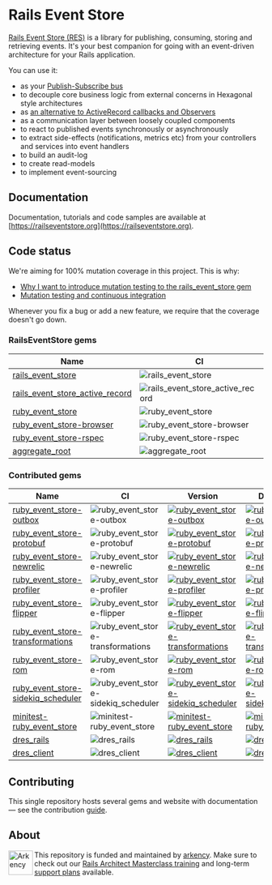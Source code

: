 # Rails Event Store

[Rails Event Store (RES)](https://railseventstore.org/) is a library for publishing, consuming, storing and retrieving events. It's your best companion for going with an event-driven architecture for your Rails application.

You can use it:

<ul>
<li>as your <a href="https://railseventstore.org/docs/pubsub/">Publish-Subscribe bus</a></li>
<li>to decouple core business logic from external concerns in Hexagonal style architectures</li>
<li>as <a href="https://blog.arkency.com/2016/05/domain-events-over-active-record-callbacks/">an alternative to ActiveRecord callbacks and Observers</a></li>
<li>as a communication layer between loosely coupled components</li>
<li>to react to published events synchronously or asynchronously</li>
<li>to extract side-effects (notifications, metrics etc) from your controllers and services into event handlers</li>
<li>to build an audit-log</li>
<li>to create read-models</li>
<li>to implement event-sourcing</li>
</ul>

## Documentation

Documentation, tutorials and code samples are available at [https://railseventstore.org](https://railseventstore.org).

## Code status

We're aiming for 100% mutation coverage in this project. This is why:

* [Why I want to introduce mutation testing to the rails_event_store gem](https://blog.arkency.com/2015/04/why-i-want-to-introduce-mutation-testing-to-the-rails-event-store-gem/)
* [Mutation testing and continuous integration](https://blog.arkency.com/2015/05/mutation-testing-and-continuous-integration/)

Whenever you fix a bug or add a new feature, we require that the coverage doesn't go down.

### RailsEventStore gems


|  Name | CI | Version | Downloads |
|---|---|---|---|
|[rails_event_store](/rails_event_store)|![rails_event_store](https://github.com/RailsEventStore/rails_event_store/workflows/rails_event_store/badge.svg)|[![rails_event_store](https://badge.fury.io/rb/rails_event_store.svg)](https://badge.fury.io/rb/rails_event_store)|[![rails_event_store](https://badgen.net/rubygems/dt/rails_event_store)](https://rubygems.org/gems/rails_event_store)|
|[rails_event_store_active_record](/rails_event_store_active_record)|![rails_event_store_active_record](https://github.com/RailsEventStore/rails_event_store/workflows/rails_event_store_active_record/badge.svg)|[![rails_event_store_active_record](https://badge.fury.io/rb/rails_event_store_active_record.svg)](https://badge.fury.io/rb/rails_event_store_active_record)|[![rails_event_store_active_record](https://badgen.net/rubygems/dt/rails_event_store_active_record)](https://rubygems.org/gems/rails_event_store_active_record)|
|[ruby_event_store](/ruby_event_store)|![ruby_event_store](https://github.com/RailsEventStore/rails_event_store/workflows/ruby_event_store/badge.svg)|[![ruby_event_store](https://badge.fury.io/rb/ruby_event_store.svg)](https://badge.fury.io/rb/ruby_event_store)|[![ruby_event_store](https://badgen.net/rubygems/dt/ruby_event_store)](https://rubygems.org/gems/ruby_event_store)|
|[ruby_event_store-browser](/ruby_event_store-browser)|![ruby_event_store-browser](https://github.com/RailsEventStore/rails_event_store/workflows/ruby_event_store-browser/badge.svg)|[![ruby_event_store-browser](https://badge.fury.io/rb/ruby_event_store-browser.svg)](https://badge.fury.io/rb/ruby_event_store-browser)|[![ruby_event_store-browser](https://badgen.net/rubygems/dt/ruby_event_store-browser)](https://rubygems.org/gems/ruby_event_store-browser)|
|[ruby_event_store-rspec](/ruby_event_store-rspec)|![ruby_event_store-rspec](https://github.com/RailsEventStore/rails_event_store/workflows/ruby_event_store-rspec/badge.svg)|[![ruby_event_store-rspec](https://badge.fury.io/rb/ruby_event_store-rspec.svg)](https://badge.fury.io/rb/ruby_event_store-rspec)|[![ruby_event_store-rspec](https://badgen.net/rubygems/dt/ruby_event_store-rspec)](https://rubygems.org/gems/ruby_event_store-rspec)|
|[aggregate_root](/aggregate_root)|![aggregate_root](https://github.com/RailsEventStore/rails_event_store/workflows/aggregate_root/badge.svg)|[![aggregate_root](https://badge.fury.io/rb/aggregate_root.svg)](https://badge.fury.io/rb/aggregate_root)|[![aggregate_root](https://badgen.net/rubygems/dt/aggregate_root)](https://rubygems.org/gems/aggregate_root)|


### Contributed gems

|  Name | CI | Version | Downloads |
|---|---|---|---|
|[ruby_event_store-outbox](/contrib/ruby_event_store-outbox)|![ruby_event_store-outbox](https://github.com/RailsEventStore/rails_event_store/workflows/ruby_event_store-outbox/badge.svg)|[![ruby_event_store-outbox](https://badge.fury.io/rb/ruby_event_store-outbox.svg)](https://badge.fury.io/rb/ruby_event_store-outbox)|[![ruby_event_store-outbox](https://badgen.net/rubygems/dt/ruby_event_store-outbox)](https://rubygems.org/gems/ruby_event_store-outbox)|
|[ruby_event_store-protobuf](/contrib/ruby_event_store-protobuf)|![ruby_event_store-protobuf](https://github.com/RailsEventStore/rails_event_store/workflows/ruby_event_store-protobuf/badge.svg)|[![ruby_event_store-protobuf](https://badge.fury.io/rb/ruby_event_store-protobuf.svg)](https://badge.fury.io/rb/ruby_event_store-protobuf)|[![ruby_event_store-protobuf](https://badgen.net/rubygems/dt/ruby_event_store-protobuf)](https://rubygems.org/gems/ruby_event_store-protobuf)|
|[ruby_event_store-newrelic](/contrib/ruby_event_store-newrelic)|![ruby_event_store-newrelic](https://github.com/RailsEventStore/rails_event_store/workflows/ruby_event_store-newrelic/badge.svg)|[![ruby_event_store-newrelic](https://badge.fury.io/rb/ruby_event_store-newrelic.svg)](https://badge.fury.io/rb/ruby_event_store-newrelic)|[![ruby_event_store-newrelic](https://badgen.net/rubygems/dt/ruby_event_store-newrelic)](https://rubygems.org/gems/ruby_event_store-newrelic)|
|[ruby_event_store-profiler](/contrib/ruby_event_store-profiler)|![ruby_event_store-profiler](https://github.com/RailsEventStore/rails_event_store/workflows/ruby_event_store-profiler/badge.svg)|[![ruby_event_store-profiler](https://badge.fury.io/rb/ruby_event_store-profiler.svg)](https://badge.fury.io/rb/ruby_event_store-profiler)|[![ruby_event_store-profiler](https://badgen.net/rubygems/dt/ruby_event_store-profiler)](https://rubygems.org/gems/ruby_event_store-profiler)|
|[ruby_event_store-flipper](/contrib/ruby_event_store-flipper)|![ruby_event_store-flipper](https://github.com/RailsEventStore/rails_event_store/workflows/ruby_event_store-flipper/badge.svg)|[![ruby_event_store-flipper](https://badge.fury.io/rb/ruby_event_store-flipper.svg)](https://badge.fury.io/rb/ruby_event_store-flipper)|[![ruby_event_store-flipper](https://badgen.net/rubygems/dt/ruby_event_store-flipper)](https://rubygems.org/gems/ruby_event_store-flipper)|
|[ruby_event_store-transformations](/contrib/ruby_event_store-transformations)|![ruby_event_store-transformations](https://github.com/RailsEventStore/rails_event_store/workflows/ruby_event_store-transformations/badge.svg)|[![ruby_event_store-transformations](https://badge.fury.io/rb/ruby_event_store-transformations.svg)](https://badge.fury.io/rb/ruby_event_store-transformations)|[![ruby_event_store-transformations](https://badgen.net/rubygems/dt/ruby_event_store-transformations)](https://rubygems.org/gems/ruby_event_store-transformations)|
|[ruby_event_store-rom](/contrib/ruby_event_store-rom)|![ruby_event_store-rom](https://github.com/RailsEventStore/rails_event_store/workflows/ruby_event_store-rom/badge.svg)|[![ruby_event_store-rom](https://badge.fury.io/rb/ruby_event_store-rom.svg)](https://badge.fury.io/rb/ruby_event_store-rom)|[![ruby_event_store-rom](https://badgen.net/rubygems/dt/ruby_event_store-rom)](https://rubygems.org/gems/ruby_event_store-rom)|
|[ruby_event_store-sidekiq_scheduler](/contrib/ruby_event_store-sidekiq_scheduler)|![ruby_event_store-sidekiq_scheduler](https://github.com/RailsEventStore/rails_event_store/workflows/ruby_event_store-sidekiq_scheduler/badge.svg)|[![ruby_event_store-sidekiq_scheduler](https://badge.fury.io/rb/ruby_event_store-sidekiq_scheduler.svg)](https://badge.fury.io/rb/ruby_event_store-sidekiq_scheduler)|[![ruby_event_store-sidekiq_scheduler](https://badgen.net/rubygems/dt/ruby_event_store-sidekiq_scheduler)](https://rubygems.org/gems/ruby_event_store-sidekiq_scheduler)|
|[minitest-ruby_event_store](/contrib/minitest-ruby_event_store)|![minitest-ruby_event_store](https://github.com/RailsEventStore/rails_event_store/workflows/minitest-ruby_event_store/badge.svg)|[![minitest-ruby_event_store](https://badge.fury.io/rb/minitest-ruby_event_store.svg)](https://badge.fury.io/rb/minitest-ruby_event_store)|[![minitest-ruby_event_store](https://badgen.net/rubygems/dt/minitest-ruby_event_store)](https://rubygems.org/gems/minitest-ruby_event_store)|
|[dres_rails](/contrib/dres_rails)|![dres_rails](https://github.com/RailsEventStore/rails_event_store/workflows/dres_rails/badge.svg)|[![dres_rails](https://badge.fury.io/rb/dres_rails.svg)](https://badge.fury.io/rb/dres_rails)|[![dres_rails](https://badgen.net/rubygems/dt/dres_rails)](https://rubygems.org/gems/dres_rails)|
|[dres_client](/contrib/dres_client)|![dres_client](https://github.com/RailsEventStore/rails_event_store/workflows/dres_client/badge.svg)|[![dres_client](https://badge.fury.io/rb/dres_client.svg)](https://badge.fury.io/rb/dres_client)|[![dres_client](https://badgen.net/rubygems/dt/dres_client)](https://rubygems.org/gems/dres_client)|

## Contributing

This single repository hosts several gems and website with documentation — see the contribution [guide](https://railseventstore.org/community/).

## About

<img src="https://arkency.com/logo.svg" alt="Arkency" height="48" align="left" />

This repository is funded and maintained by [arkency](https://arkency.com). Make sure to check out our [Rails Architect Masterclass training](https://arkademy.dev) and long-term [support plans](https://railseventstore.org/support/) available.
